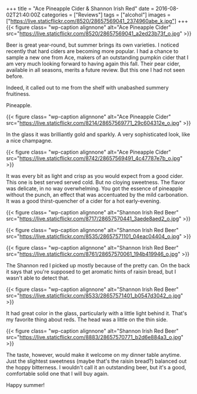 +++
title = "Ace Pineapple Cider & Shannon Irish Red"
date = 2016-08-02T21:40:00Z
categories = ["Reviews"]
tags = ["alcohol"]
images = ["https://live.staticflickr.com/8520/28657569041_2374960abe_k.jpg"]
+++
{{< figure class= "wp-caption alignnone" alt="Ace Pineapple Cider" src="https://live.staticflickr.com/8520/28657569041_a2ed23b73f_o.jpg" >}}

Beer is great year-round, but summer brings its own varieties. I noticed recently that hard ciders are becoming more popular. I had a chance to sample a new one from Ace, makers of an outstanding pumpkin cider that I am very much looking forward to having again this fall. Their pear cider, available in all seasons, merits a future review. But this one I had not seen before.

<!--more-->

Indeed, it called out to me from the shelf with unabashed summery fruitiness.

Pineapple.

{{< figure class= "wp-caption alignnone" alt="Ace Pineapple Cider" src="https://live.staticflickr.com/8214/28657569771_29c604312e_o.jpg" >}}

In the glass it was brilliantly gold and sparkly. A very sophisticated look, like a nice champagne. 

{{< figure class= "wp-caption alignnone" alt="Ace Pineapple Cider" src="https://live.staticflickr.com/8742/28657569491_4c47787e7b_o.jpg" >}}

It was every bit as light and crisp as you would expect from a good cider. This one is best served served cold. But no cloying sweetness. The flavor was delicate, in no way overwhelming. You got the essence of pineapple without the punch, an effect that was accentuated by the mild carbonation. It was a good thirst-quencher of a cider for a hot early-evening.

{{< figure class= "wp-caption alignnone" alt="Shannon Irish Red Beer" src="https://live.staticflickr.com/8717/28657570441_3aede8aed2_o.jpg" >}}

{{< figure class= "wp-caption alignnone" alt="Shannon Irish Red Beer" src="https://live.staticflickr.com/8535/28657571101_04eac04404_o.jpg" >}}

{{< figure class= "wp-caption alignnone" alt="Shannon Irish Red Beer" src="https://live.staticflickr.com/8761/28657570061_194b419946_o.jpg" >}}

The Shannon red I picked up mostly because of the pretty can. On the back it says that you're supposed to get aromatic hints of raisin bread, but I wasn't able to detect that.

{{< figure class= "wp-caption alignnone" alt="Shannon Irish Red Beer" src="https://live.staticflickr.com/8533/28657571401_b0547d3042_o.jpg" >}}

It had great color in the glass, particularly with a little light behind it. That's my favorite thing about reds. The head was a little on the thin side.

{{< figure class= "wp-caption alignnone" alt="Shannon Irish Red Beer" src="https://live.staticflickr.com/8883/28657570771_b2d6e884a3_o.jpg" >}}

The taste, however, would make it welcome on my dinner table anytime. Just the slightest sweetness (maybe that's the raisin bread?) balanced out the hoppy bitterness. I wouldn't call it an outstanding beer, but it's a good, comfortable solid one that I will buy again.

Happy summer!


